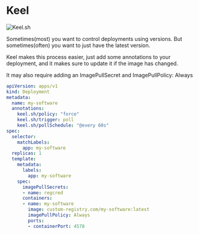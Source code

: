 # Keel
![Keel.sh](https://keel.sh/)

Sometimes(most) you want to control deployments using versions. But sometimes(often) you want to just have the latest version.

Keel makes this process easier, just add some annotations to your deployment, and it makes sure to update it if the image has changed.

It may also require adding an ImagePullSecret and ImagePullPolicy: Always

```yaml
apiVersion: apps/v1
kind: Deployment
metadata:
  name: my-software
  annotations:
    keel.sh/policy: "force"
    keel.sh/trigger: poll
    keel.sh/pollSchedule: "@every 60s"
spec:
  selector:
    matchLabels:
      app: my-software
  replicas: 1
  template:
    metadata:
      labels:
        app: my-software
    spec:
      imagePullSecrets:
      - name: regcred
      containers:
      - name: my-software
        image: custom-registry.com/my-software:latest
        imagePullPolicy: Always
        ports:
        - containerPort: 4578
```
